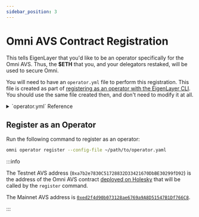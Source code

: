 ```yaml
---
sidebar_position: 3
---
```


# Omni AVS Contract Registration

This tells EigenLayer that you'd like to be an operator specifically for the Omni AVS. Thus, the **\$ETH** that you, and your delegators restaked, will be used to secure Omni.

You will need to have an `operator.yml` file to perform this registration. This file is created as part of [registering as an operator with the EigenLayer CLI](https://docs.eigenlayer.xyz/eigenlayer/operator-guides/operator-installation). You should use the same file created then, and don't need to modify it at all.

<details>
<summary>`operator.yml` Reference</summary>

For further information on this reference, please refer to the [EigenLayer reference example](https://github.com/Layr-Labs/eigenlayer-cli/blob/master/pkg/operator/config/operator-config-example.yaml). Note that this example was generated for Holesky testnet. You should use your pre-existing `operator.yaml`, configured for the network you're registering on.

**Testnet**

```yaml
operator:
    address: 0xfd23f7f705344bce1582fcf9bc6a0dc8e33b3b61 # Your operator address
    earnings_receiver_address: 0xfd23f7f705344bce1582fcf9bc6a0dc8e33b3b61 # Your operator payout address, may be the same as above
    delegation_approver_address: "0x0000000000000000000000000000000000000000" # Your delegation approver address, may be left as shown
    staker_opt_out_window_blocks: 0 # may be left as shown, and can be updated later using EigenLayer CLI
    metadata_url: "https://raw.githubusercontent.com/idea404/resources/main/eigenlayer/metadata.json" # Your metadata URL
el_delegation_manager_address: 0xA44151489861Fe9e3055d95adC98FbD462B948e7 # The address of the EigenLayer delegation manager on Holesky -- replace with mainnet address for mainnet registration `0x39053D51B77DC0d36036Fc1fCc8Cb819df8Ef37A`
eth_rpc_url: https://ethereum-holesky-rpc.publicnode.com # Holesky RPC URL -- replace with mainnet RPC URL for mainnet registration `https://ethereum-rpc.publicnode.com`
private_key_store_path: /Users/idea404/.eigenlayer/operator_keys/OpKeys1.ecdsa.key.json # Your private key store path generated or imported by EigenLayer CLI
signer_type: local_keystore # Your signer type, may be left as shown
chain_id: 17000 # The chain ID of Holesky -- replace with `1` for mainnet
```

**Mainnet**

```yaml
operator:
    address: 0xfd23f7f705344bce1582fcf9bc6a0dc8e33b3b61 # Your operator address
    earnings_receiver_address: 0xfd23f7f705344bce1582fcf9bc6a0dc8e33b3b61 # Your operator payout address, may be the same as above
    delegation_approver_address: "0x0000000000000000000000000000000000000000" # Your delegation approver address, may be left as shown
    staker_opt_out_window_blocks: 0 # may be left as shown, and can be updated later using EigenLayer CLI
    metadata_url: "https://raw.githubusercontent.com/idea404/resources/main/eigenlayer/metadata.json" # Your metadata URL
el_delegation_manager_address: 0x39053D51B77DC0d36036Fc1fCc8Cb819df8Ef37A # Ethereum mainnet address for the EigenLayer delegation manager
eth_rpc_url: https://ethereum-rpc.publicnode.com # Ethereum mainnet RPC URL
private_key_store_path: /Users/idea404/.eigenlayer/operator_keys/OpKeys1.ecdsa.key.json # Your private key store path generated or imported by EigenLayer CLI
signer_type: local_keystore # Your signer type, may be left as shown
chain_id: 1 # The chain ID of Ethereum mainnet
```

</details>

## Register as an Operator

Run the following command to register as an operator:

```bash
omni operator register --config-file ~/path/to/operator.yaml
```

:::info

The Testnet AVS address (`0xa7b2e7830C51728832D33421670DbBE30299fD92`) is the address of the Omni AVS contract [deployed on Holesky](https://holesky.etherscan.io/address/0xa7b2e7830C51728832D33421670DbBE30299fD92) that will be called by the `register` command.

The Mainnet AVS address is [`0xed2f4d90b073128ae6769a9A8D51547B1Df766C8`](https://etherscan.io/address/0xed2f4d90b073128ae6769a9A8D51547B1Df766C8).

:::
